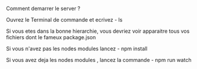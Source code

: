 Comment demarrer le server ? 

Ouvrez le Terminal de commande et ecrivez - ls

Si vous etes dans la bonne hierarchie, vous devriez voir apparaitre tous vos fichiers dont le fameux package.json

Si vous n'avez pas les nodes modules lancez - npm install

Si vous avez deja les nodes modules , lancez la commande - npm run watch